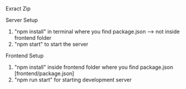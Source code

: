 Exract Zip

<!-- npm = node package manager -->
Server Setup
1. "npm install" in terminal where you find package.json --> not inside frontend folder
2. "npm start" to start the server


Frontend Setup

1. "npm install" inside frontend folder where you find package.json [frontend/package.json]
2. "npm run start" for starting development server 